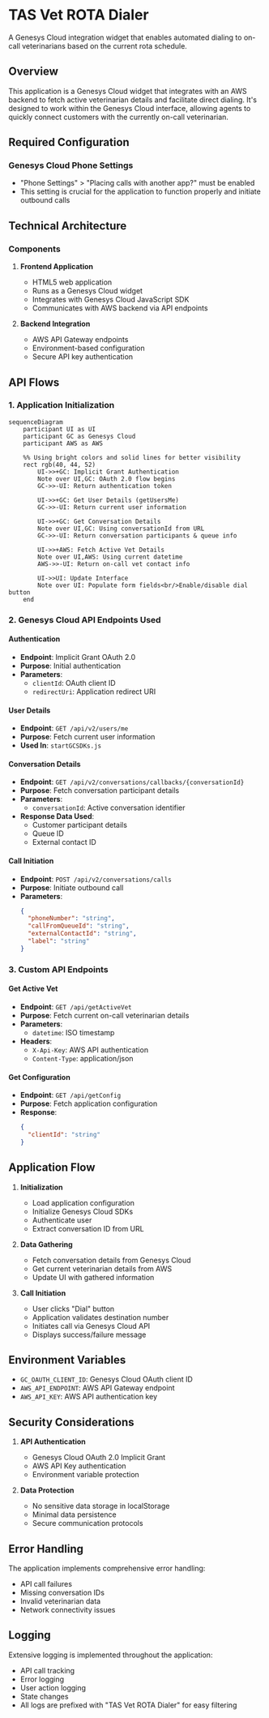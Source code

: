 # TAS Vet ROTA Dialer

A Genesys Cloud integration widget that enables automated dialing to on-call veterinarians based on the current rota schedule.

## Overview

This application is a Genesys Cloud widget that integrates with an AWS backend to fetch active veterinarian details and facilitate direct dialing. It's designed to work within the Genesys Cloud interface, allowing agents to quickly connect customers with the currently on-call veterinarian.

## Required Configuration

### Genesys Cloud Phone Settings
- "Phone Settings" > "Placing calls with another app?" must be enabled
- This setting is crucial for the application to function properly and initiate outbound calls

## Technical Architecture

### Components

1. **Frontend Application**
   - HTML5 web application
   - Runs as a Genesys Cloud widget
   - Integrates with Genesys Cloud JavaScript SDK
   - Communicates with AWS backend via API endpoints

2. **Backend Integration**
   - AWS API Gateway endpoints
   - Environment-based configuration
   - Secure API key authentication

## API Flows

### 1. Application Initialization

```mermaid
sequenceDiagram
    participant UI as UI
    participant GC as Genesys Cloud
    participant AWS as AWS
    
    %% Using bright colors and solid lines for better visibility
    rect rgb(40, 44, 52)
        UI->>+GC: Implicit Grant Authentication
        Note over UI,GC: OAuth 2.0 flow begins
        GC->>-UI: Return authentication token
        
        UI->>+GC: Get User Details (getUsersMe)
        GC->>-UI: Return current user information
        
        UI->>+GC: Get Conversation Details
        Note over UI,GC: Using conversationId from URL
        GC->>-UI: Return conversation participants & queue info
        
        UI->>+AWS: Fetch Active Vet Details
        Note over UI,AWS: Using current datetime
        AWS->>-UI: Return on-call vet contact info
        
        UI->>UI: Update Interface
        Note over UI: Populate form fields<br/>Enable/disable dial button
    end
```

### 2. Genesys Cloud API Endpoints Used

#### Authentication
- **Endpoint**: Implicit Grant OAuth 2.0
- **Purpose**: Initial authentication
- **Parameters**:
  - `clientId`: OAuth client ID
  - `redirectUri`: Application redirect URI

#### User Details
- **Endpoint**: `GET /api/v2/users/me`
- **Purpose**: Fetch current user information
- **Used In**: `startGCSDKs.js`

#### Conversation Details
- **Endpoint**: `GET /api/v2/conversations/callbacks/{conversationId}`
- **Purpose**: Fetch conversation participant details
- **Parameters**:
  - `conversationId`: Active conversation identifier
- **Response Data Used**:
  - Customer participant details
  - Queue ID
  - External contact ID

#### Call Initiation
- **Endpoint**: `POST /api/v2/conversations/calls`
- **Purpose**: Initiate outbound call
- **Parameters**:
  ```json
  {
    "phoneNumber": "string",
    "callFromQueueId": "string",
    "externalContactId": "string",
    "label": "string"
  }
  ```

### 3. Custom API Endpoints

#### Get Active Vet
- **Endpoint**: `GET /api/getActiveVet`
- **Purpose**: Fetch current on-call veterinarian details
- **Parameters**:
  - `datetime`: ISO timestamp
- **Headers**:
  - `X-Api-Key`: AWS API authentication
  - `Content-Type`: application/json

#### Get Configuration
- **Endpoint**: `GET /api/getConfig`
- **Purpose**: Fetch application configuration
- **Response**:
  ```json
  {
    "clientId": "string"
  }
  ```

## Application Flow

1. **Initialization**
   - Load application configuration
   - Initialize Genesys Cloud SDKs
   - Authenticate user
   - Extract conversation ID from URL

2. **Data Gathering**
   - Fetch conversation details from Genesys Cloud
   - Get current veterinarian details from AWS
   - Update UI with gathered information

3. **Call Initiation**
   - User clicks "Dial" button
   - Application validates destination number
   - Initiates call via Genesys Cloud API
   - Displays success/failure message

## Environment Variables

- `GC_OAUTH_CLIENT_ID`: Genesys Cloud OAuth client ID
- `AWS_API_ENDPOINT`: AWS API Gateway endpoint
- `AWS_API_KEY`: AWS API authentication key

## Security Considerations

1. **API Authentication**
   - Genesys Cloud OAuth 2.0 Implicit Grant
   - AWS API Key authentication
   - Environment variable protection

2. **Data Protection**
   - No sensitive data storage in localStorage
   - Minimal data persistence
   - Secure communication protocols

## Error Handling

The application implements comprehensive error handling:
- API call failures
- Missing conversation IDs
- Invalid veterinarian data
- Network connectivity issues

## Logging

Extensive logging is implemented throughout the application:
- API call tracking
- Error logging
- User action logging
- State changes
- All logs are prefixed with "TAS Vet ROTA Dialer" for easy filtering
